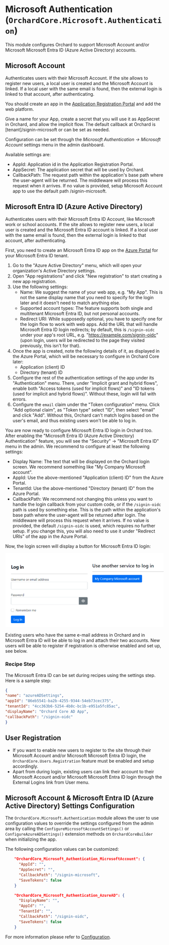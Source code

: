 # Microsoft Authentication (`OrchardCore.Microsoft.Authentication`)

This module configures Orchard to support Microsoft Account and/or Microsoft Microsoft Entra ID (Azure Active Directory) accounts.

## Microsoft Account

Authenticates users with their Microsoft Account.
If the site allows to register new users, a local user is created and the Microsoft Account is linked.
If a local user with the same email is found, then the external login is linked to that account, after authenticating.

You should create an app in the [Application Registration Portal](https://apps.dev.microsoft.com) and add the web platform.

Give a name for your App, create a secret that you will use it as AppSecret in Orchard, and allow the implicit flow. The default callback at Orchard is [tenant]/signin-microsoft or can be set as needed.

Configuration can be set through the _Microsoft Authentication -> Microsoft Account_ settings menu in the admin dashboard.

Available settings are:

- AppId: Application id in the Application Registration Portal.
- AppSecret: The application secret that will be used by Orchard.
- CallbackPath: The request path within the application's base path where the user-agent will be returned. The middleware will process this request when it arrives.
If no value is provided, setup Microsoft Account app to use the default path /signin-microsoft.

## Microsoft Entra ID (Azure Active Directory)

Authenticates users with their Microsoft Entra ID Account, like Microsoft work or school accounts. If the site allows to register new users, a local user is created and the Microsoft Entra ID account is linked. If a local user with the same email is found, then the external login is linked to that account, after authenticating.

First, you need to create an Microsoft Entra ID app on the [Azure Portal](https://portal.azure.com) for your Microsoft Entra ID tenant.

1. Go to the "Azure Active Directory" menu, which will open your organization's Active Directory settings.
2. Open "App registrations" and click "New registration" to start creating a new app registration.
3. Use the following settings:
    - Name: We suggest the name of your web app, e.g. "My App". This is not the same display name that you need to specify for the login later and it doesn't need to match anything else.
    - Supported account types: The feature supports both single and multitenant Microsoft Entra ID, but not personal accounts.
    - Redirect URI: While supposedly optional, you have to specify one for the login flow to work with web apps. Add the URL that will handle Microsoft Entra ID login redirects; by default, this is `/signin-oidc` under your app's root URL, e.g. "<https://example.com/signin-oidc>" (upon login, users will be redirected to the page they visited previously, this isn't for that).
4. Once the app is created, note the following details of it, as displayed in the Azure Portal, which will be necessary to configure in Orchard Core later:
    - Application (client) ID
    - Directory (tenant) ID
5. Configure the rest of the authentication settings of the app under its "Authentication" menu. There, under "Implicit grant and hybrid flows", enable both "Access tokens (used for implicit flows)" and "ID tokens (used for implicit and hybrid flows)". Without these, login will fail with errors.
6. Configure the `email` claim under the "Token configuration" menu. Click "Add optional claim", as "Token type" select "ID", then select "email" and click "Add". Without this, Orchard can't match logins based on the user's email, and thus existing users won't be able to log in.

You are now ready to configure Microsoft Entra ID login in Orchard too. After enabling the "Microsoft Entra ID (Azure Active Directory) Authentication" feature, you will see the "Security" → "Microsoft Entra ID" menu in the admin. We recommend to configure at least the following settings:

- Display Name: The text that will be displayed on the Orchard login screen. We recommend something like "My Company Microsoft account".
- AppId: Use the above-mentioned "Application (client) ID" from the Azure Portal.
- TenantId: Use the above-mentioned "Directory (tenant) ID" from the Azure Portal.
- CallbackPath: We recommend not changing this unless you want to handle the login callback from your custom code, or if the `/signin-oidc` path is used by something else. This is the path within the application's base path where the user-agent will be returned after login. The middleware will process this request when it arrives. If no value is provided, the default `/signin-oidc` is used, which requires no further setup. If you change this, you will also need to use it under "Redirect URIs" of the app in the Azure Portal.

Now, the login screen will display a button for Microsoft Entra ID login:

![Microsoft Entra ID login button on the Orchard Core login screen](images/azure-ad-login-button.png)

Existing users who have the same e-mail address in Orchard and in Microsoft Entra ID will be able to log in and attach their two accounts. New users will be able to register if registration is otherwise enabled and set up, see below.

### Recipe Step

The Microsoft Entra ID can be set during recipes using the settings step. Here is a sample step:

```json
{
"name": "azureADSettings",
"appId": "86eb5541-ba2b-4255-9344-54eb73cec375",
"tenantId": "4cc363b6-5254-4b8c-bc1b-e951a5fc85ac",
"displayName": "Orchard Core AD App",
"callbackPath": "/signin-oidc"
}
```

## User Registration

- If you want to enable new users to register to the site through their Microsoft Account and/or Microsoft Microsoft Entra ID login, the `OrchardCore.Users.Registration` feature must be enabled and setup accordingly.
- Apart from during login, existing users can link their account to their Microsoft Account and/or Microsoft Microsoft Entra ID login through the External Logins link from User menu.

## Microsoft Account & Microsoft Entra ID (Azure Active Directory) Settings Configuration

The `OrchardCore.Microsoft.Authentication` module allows the user to use configuration values to override the settings configured from the admin area by calling the `ConfigureMicrosoftAccountSettings()` or `ConfigureAzureADSettings()` extension methods on `OrchardCoreBuilder` when initializing the app.

The following configuration values can be customized:

```json
    "OrchardCore_Microsoft_Authentication_MicrosoftAccount": {
      "AppId": "",
      "AppSecret": "",
      "CallbackPath": "/signin-microsoft",
      "SaveTokens": false
    }
```

```json
    "OrchardCore_Microsoft_Authentication_AzureAD": {
      "DisplayName": "",
      "AppId": "",
      "TenantId": "",
      "CallbackPath": "/signin-oidc",
      "SaveTokens": false
    }
```

For more information please refer to [Configuration](../../core/Configuration/README.md).
